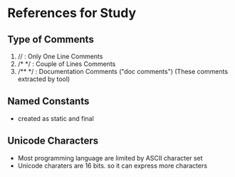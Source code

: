 # References for Study


## Type of Comments
1. //		: Only One Line Comments
2. /* */	: Couple of Lines Comments
3. /** */	: Documentation Comments ("doc comments")
(These comments extracted by tool)


## Named Constants
- created as static and final


## Unicode Characters
- Most programming language are limited by ASCII character set
- Unicode charaters are 16 bits. so it can express more characters






